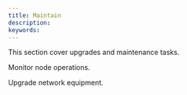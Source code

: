 ```yaml
---
title: Maintain
description:
keywords:
---
```


This section cover upgrades and maintenance tasks.

Monitor node operations.

Upgrade network equipment.

